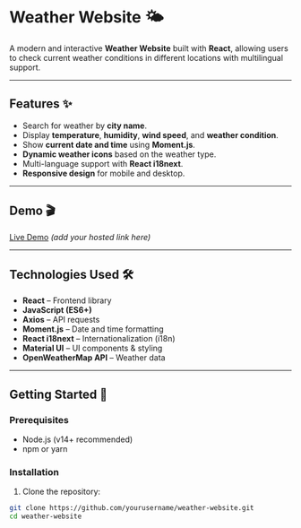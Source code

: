 # Weather Website 🌤️

A modern and interactive **Weather Website** built with **React**, allowing users to check current weather conditions in different locations with multilingual support.

---

## Features ✨

- Search for weather by **city name**.
- Display **temperature**, **humidity**, **wind speed**, and **weather condition**.
- Show **current date and time** using **Moment.js**.
- **Dynamic weather icons** based on the weather type.
- Multi-language support with **React i18next**.
- **Responsive design** for mobile and desktop.

---

## Demo 🎬

[Live Demo](#) *(add your hosted link here)*

---

## Technologies Used 🛠️

- **React** – Frontend library
- **JavaScript (ES6+)**
- **Axios** – API requests
- **Moment.js** – Date and time formatting
- **React i18next** – Internationalization (i18n)
- **Material UI** – UI components & styling
- **OpenWeatherMap API** – Weather data

---

## Getting Started 🚀

### Prerequisites

- Node.js (v14+ recommended)
- npm or yarn

### Installation

1. Clone the repository:

```bash
git clone https://github.com/yourusername/weather-website.git
cd weather-website
